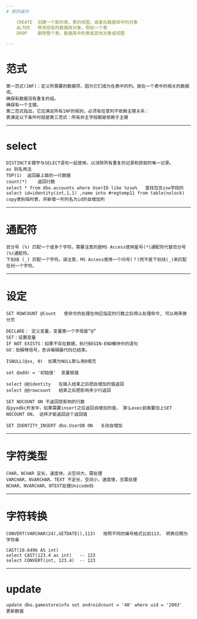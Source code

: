 ```yaml
---
# 表的操作

	CREATE	创建一个新的表，表的视图，或者在数据库中的对象
	ALTER	修改现有的数据库对象，例如一个表
	DROP	删除整个表，数据库中的表或其他对象或视图

---
```


# 范式

	第一范式(1NF)：定义所需要的数据项，因为它们成为在表中的列。放在一个表中的相关的数据项。
	确保有数据没有重复的组。
	确保有一个主键。
	第二范式指出，它应满足所有1NF的规则，必须有任意列不依赖主键关系：
	表满足以下条件时就是第三范式：所有非主字段都是依赖于主键


---

# select

	DISTINCT关键字与SELECT语句一起使用，以消除所有重复的记录和获取的唯一记录。
	as 别名用法
	TOP(1)	返回最上面的一行数据
	count(*)	返回行数
	select * from dbo.accounts where UserID like %zsw%   查找包含zsw字段的
	select id=identity(int,1,1) ,name into #regtemp11 from table(nolock)	copy表到临时表，并新增一列列名为id的自增加列

---

# 通配符

	百分号 (%)	匹配一个或多个字符。需要注意的是MS Access使用星号(*)通配符代替百分号(%)通配符。
	下划线 (_)	匹配一个字符。请注意，MS Access使用一个问号(？)而不是下划线(_)来匹配任何一个字符。

---

# 设定

	SET ROWCOUNT @Count   使命令的处理在响应指定的行数之后停止处理命令, 可以用来做分页
	
	DECLARE： 定义变量，变量第一个字母是“@”
	SET：设置变量
	IF NOT EXISTS：如果不存在数据，执行BEGIN-END模块中的语句
	GO：批解释信号，告诉编辑器代码已结束。

	ISNULL(@xx, 0)	如果为NULL那么用0填充
	
	set @addr = '初始值'  变量赋值
	
	select @@identity	在插入结束之后把自增加的值返回
	select @@rowcount	结束之后把影响多少行返回
	
	SET NOCOUNT ON 不返回受影响的行数
	在pyodbc开发中，如果需要insert之后返回自增加的值， 那么exec前面要加上SET NOCOUNT ON， 这样才能返回这个返回值
	
	SET IDENTITY_INSERT dbo.UserDB ON   关闭自增加

---

# 字符类型

	CHAR，NCHAR 定长，速度快，占空间大，需处理
	VARCHAR，NVARCHAR，TEXT 不定长，空间小，速度慢，无需处理
	NCHAR、NVARCHAR、NTEXT处理Unicode码

---


# 字符转换

	CONVERT(VARCHAR(24),GETDATE(),113)   按照不同的编号格式比如113， 转换日期为字符串
	
	CAST(10.6496 AS int)
	select CAST(123.4 as int)   -- 123
	select CONVERT(int, 123.4)  -- 123 

---


# update

	update dbo.gamestoreinfo set androidcount = '40' where uid = '2003'   更新数据




